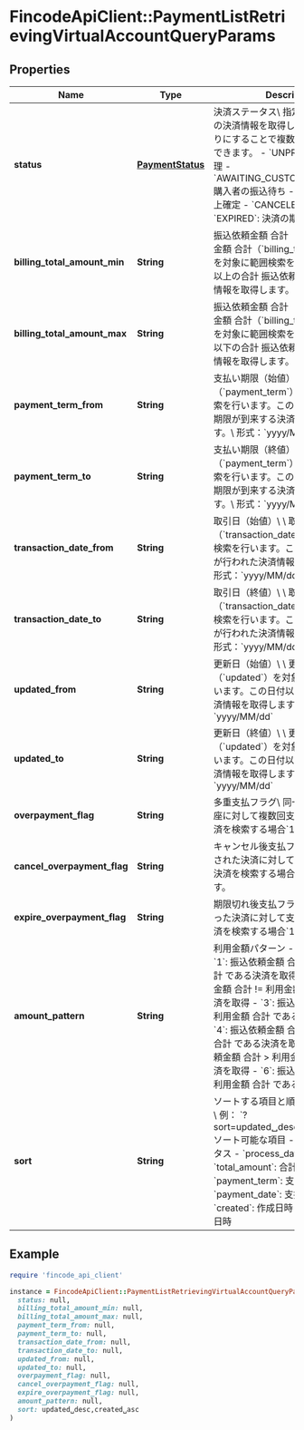 # FincodeApiClient::PaymentListRetrievingVirtualAccountQueryParams

## Properties

| Name | Type | Description | Notes |
| ---- | ---- | ----------- | ----- |
| **status** | [**PaymentStatus**](PaymentStatus.md) | 決済ステータス\\ 指定したステータスの決済情報を取得します。カンマ区切りにすることで複数指定（OR検索）できます。  - &#x60;UNPROCESSED&#x60;: 未処理 - &#x60;AWAITING_CUSTOMER_PAYMENT&#x60;: 購入者の振込待ち - &#x60;CAPTURED&#x60;: 売上確定 - &#x60;CANCELED&#x60;: キャンセル - &#x60;EXPIRED&#x60;: 決済の期限切れ  | [optional] |
| **billing_total_amount_min** | **String** | 振込依頼金額 合計（始値）\\ 振込依頼金額 合計（&#x60;billing_total_amount&#x60;）を対象に範囲検索を行います。この値以上の合計 振込依頼金額を持つ決済情報を取得します。  | [optional] |
| **billing_total_amount_max** | **String** | 振込依頼金額 合計（終値）\\ 振込依頼金額 合計（&#x60;billing_total_amount&#x60;）を対象に範囲検索を行います。この値以下の合計 振込依頼金額を持つ決済情報を取得します。  | [optional] |
| **payment_term_from** | **String** | 支払い期限（始値）\\ 支払い期限（&#x60;payment_term&#x60;）を対象に範囲検索を行います。この日付以降に支払い期限が到来する決済情報を取得します。\\ 形式：&#x60;yyyy/MM/dd&#x60;  | [optional] |
| **payment_term_to** | **String** | 支払い期限（終値）\\ 支払い期限（&#x60;payment_term&#x60;）を対象に範囲検索を行います。この日付以前に支払い期限が到来する決済情報を取得します。\\ 形式：&#x60;yyyy/MM/dd&#x60;  | [optional] |
| **transaction_date_from** | **String** | 取引日（始値）\\ \\ 取引日（&#x60;transaction_date&#x60;）を対象に範囲検索を行います。この日付以降に振込が行われた決済情報を取得します。\\ 形式：&#x60;yyyy/MM/dd&#x60;  | [optional] |
| **transaction_date_to** | **String** | 取引日（終値）\\ \\ 取引日（&#x60;transaction_date&#x60;）を対象に範囲検索を行います。この日付以前に振込が行われた決済情報を取得します。\\ 形式：&#x60;yyyy/MM/dd&#x60;  | [optional] |
| **updated_from** | **String** | 更新日（始値）\\ \\ 更新日時（&#x60;updated&#x60;）を対象に範囲検索を行います。この日付以降に更新された決済情報を取得します。\\ 形式：&#x60;yyyy/MM/dd&#x60;  | [optional] |
| **updated_to** | **String** | 更新日（終値）\\ \\ 更新日時（&#x60;updated&#x60;）を対象に範囲検索を行います。この日付以前に更新された決済情報を取得します。\\ 形式：&#x60;yyyy/MM/dd&#x60;  | [optional] |
| **overpayment_flag** | **String** | 多重支払フラグ\\ 同一のバーチャル口座に対して複数回支払いが行われた決済を検索する場合&#x60;1&#x60;を指定します。  | [optional] |
| **cancel_overpayment_flag** | **String** | キャンセル後支払フラグ\\ キャンセルされた決済に対して支払いが行われた決済を検索する場合&#x60;1&#x60;を指定します。  | [optional] |
| **expire_overpayment_flag** | **String** | 期限切れ後支払フラグ\\ 期限切れになった決済に対して支払いが行われた決済を検索する場合&#x60;1&#x60;を指定します。  | [optional] |
| **amount_pattern** | **String** | 利用金額パターン  - &#x60;null&#x60;: 全件取得 - &#x60;1&#x60;: 振込依頼金額 合計 &#x3D; 利用金額 合計 である決済を取得 - &#x60;2&#x60;: 振込依頼金額 合計 !&#x3D; 利用金額 合計 である決済を取得 - &#x60;3&#x60;: 振込依頼金額 合計 &lt; 利用金額 合計 である決済を取得 - &#x60;4&#x60;: 振込依頼金額 合計 &lt;&#x3D; 利用金額 合計 である決済を取得 - &#x60;5&#x60;: 振込依頼金額 合計 &gt; 利用金額 合計 である決済を取得 - &#x60;6&#x60;: 振込依頼金額 合計 &gt;&#x3D; 利用金額 合計 である決済を取得  | [optional] |
| **sort** | **String** | ソートする項目と順序を指定します。\\ 例： &#x60;?sort&#x3D;updated␣desc,created␣asc&#x60;\\ \\ ソート可能な項目  - &#x60;status&#x60;: ステータス - &#x60;process_data&#x60;: 処理日時 - &#x60;total_amount&#x60;: 合計金額 - &#x60;payment_term&#x60;: 支払い期限 - &#x60;payment_date&#x60;: 支払い日時 - &#x60;created&#x60;: 作成日時 - &#x60;updated&#x60;: 更新日時  | [optional] |

## Example

```ruby
require 'fincode_api_client'

instance = FincodeApiClient::PaymentListRetrievingVirtualAccountQueryParams.new(
  status: null,
  billing_total_amount_min: null,
  billing_total_amount_max: null,
  payment_term_from: null,
  payment_term_to: null,
  transaction_date_from: null,
  transaction_date_to: null,
  updated_from: null,
  updated_to: null,
  overpayment_flag: null,
  cancel_overpayment_flag: null,
  expire_overpayment_flag: null,
  amount_pattern: null,
  sort: updated␣desc,created␣asc
)
```

